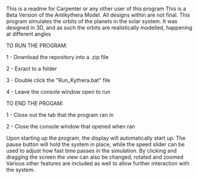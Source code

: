 This is a readme for Carpenter or any other user of this program
This is a Beta Version of the Antikythera Model. All designs within are not final.
This program simulates the orbits of the planets in the solar system. It was designed in 3D, and as such the orbits are realistically modelled, happening at different angles

TO RUN THE PROGRAM:

1 - Download the repository into a .zip file

2 - Exract to a folder

3 - Double click the "Run_Kythera.bat" file

4 - Leave the console window open to run


TO END THE PROGAM:

1 - Close out the tab that the program ran in

2 - Close the console window that opened when ran


Upon starting up the program, the display will automatically start up. 
The pause button will hold the system in place, while the speed slider can be used to adjust how fast time passes in the simulation.
By clicking and dragging the screen the view can also be changed, rotated and zoomed
Various other features are included as well to allow further interaction with the system.
